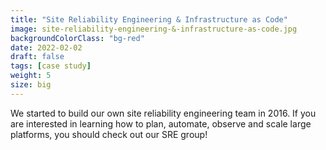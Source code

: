 ```yaml
---
title: "Site Reliability Engineering & Infrastructure as Code"
image: site-reliability-engineering-&-infrastructure-as-code.jpg
backgroundColorClass: "bg-red" 
date: 2022-02-02
draft: false
tags: [case study]
weight: 5
size: big
---
```


We started to build our own site reliability engineering team in 2016. If you are interested in learning how to plan, automate, observe and scale large platforms, you should check out our SRE group!